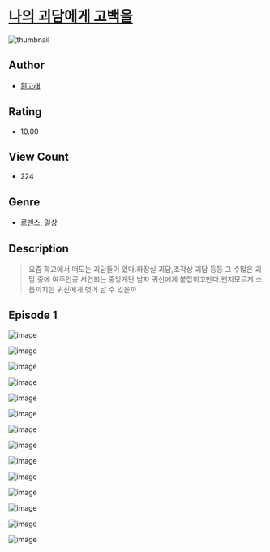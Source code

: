# [나의 괴담에게 고백을](https://comic.naver.com/challenge/list?titleId=810098)
![thumbnail](https://image-comic.pstatic.net/user_contents_data/challenge_comic/2023/05/23/271001/upload_7076108713785111397_480x623.jpeg)

## Author
- [흰고래](https://comic.naver.com/artistTitle?id=271001)

## Rating
- 10.00

## View Count
- 224

## Genre
- 로맨스, 일상

## Description
> 요즘 학교에서 떠도는 괴담들이 있다.화장실 괴담,조각상 괴담 등등 그 수많은 괴담 중에 여주인공 서연희는 중앙계단 남자 귀신에게 붙잡히고만다.왠지모르게 소름끼치는 귀신에게 벗어 날 수 있을까


## Episode 1
![image](https://image-comic.pstatic.net/user_contents_data/challenge_comic/2023/05/23/271001/upload_7003441792720004707.jpeg)

![image](https://image-comic.pstatic.net/user_contents_data/challenge_comic/2023/05/23/271001/upload_3906933392068994147.jpeg)

![image](https://image-comic.pstatic.net/user_contents_data/challenge_comic/2023/05/23/271001/upload_3558796128414871603.jpeg)

![image](https://image-comic.pstatic.net/user_contents_data/challenge_comic/2023/05/23/271001/upload_7149518525897914723.jpeg)

![image](https://image-comic.pstatic.net/user_contents_data/challenge_comic/2023/05/23/271001/upload_7219323212808675942.jpeg)

![image](https://image-comic.pstatic.net/user_contents_data/challenge_comic/2023/05/23/271001/upload_3486129384268903480.jpeg)

![image](https://image-comic.pstatic.net/user_contents_data/challenge_comic/2023/05/23/271001/upload_7149295303565324594.jpeg)

![image](https://image-comic.pstatic.net/user_contents_data/challenge_comic/2023/05/23/271001/upload_3690473822151075379.jpeg)

![image](https://image-comic.pstatic.net/user_contents_data/challenge_comic/2023/05/23/271001/upload_4051096940651570533.jpeg)

![image](https://image-comic.pstatic.net/user_contents_data/challenge_comic/2023/05/23/271001/upload_3832625096937399345.jpeg)

![image](https://image-comic.pstatic.net/user_contents_data/challenge_comic/2023/05/23/271001/upload_3545007145306645094.jpeg)

![image](https://image-comic.pstatic.net/user_contents_data/challenge_comic/2023/05/23/271001/upload_3918467238137783863.jpeg)

![image](https://image-comic.pstatic.net/user_contents_data/challenge_comic/2023/05/23/271001/upload_3545236040457479777.jpeg)

![image](https://image-comic.pstatic.net/user_contents_data/challenge_comic/2023/05/23/271001/upload_7305229361269388642.jpeg)
